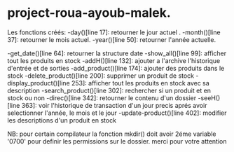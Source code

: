 # project-roua-ayoub-malek.


Les fonctions créés:
-day()[line 17]: retourner le jour actuel .
-month()[line 37]: retourner le mois actuel.
-year()[line 50]: retourner l'année actuelle.

-get_date()[line 64]: retourner la structure date
-show_all()[line 99]: afficher tout les produits en stock
-addH()[line 132]: ajouter a l'archive l'historique d'entrée et de sorties 
-add_product()[line 174]: ajouter des produits dans le stock
-delete_product()[line 200]: supprimer un produit de stock
-display_product()[line 253]: afficher tout les produits en stock avec sa description 
-search_product()[line 302]: rechercher si un produit et en stock ou non
-direc()[line 342]: retourner le contenu d'un dossier 
-seeH()[line 363]: voir l'historique de transaction d'un jour precis aprés avoir selectionner l'année, le mois et le jour
-update-product()[line 402]: modifier les descriptions d'un produit en stock

NB: pour certain compilateur la fonction mkdir() doit avoir 2éme variable '0700' pour definir les permissions sur le dossier.
merci pour votre attention
